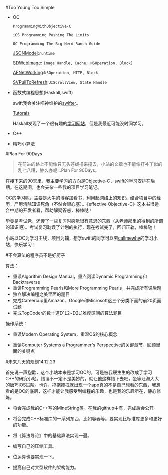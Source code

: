 


#Too Young Too Simple

- OC

	`ProgrammingWithObjective-C`
	
	`iOS Programming Pushing The Limits`

	`OC Programming The Big Nerd Ranch Guide`
	
	[JSONModel](https://github.com/icanzilb/JSONModel):`runtime`
	
	[SDWebImage](https://github.com/rs/SDWebImage):
	`Image Handle, Cache, NSOperation, Block)`
	
	[AFNetWorking](https://github.com/AFNetworking/AFNetworking):`NSOperation, HTTP, Block`
	
	[SVPullToRefresh](https://github.com/samvermette/SVPullToRefresh):`UIScrollView, State Handle`
		

- 函数式编程思想(Haskall,swift)

	swift我会关注喵神维护的[swifter](http://swifter.tips/)。
	
	[Tutorals](http://www.raywenderlich.com/tutorials)
	
	Haskall发现了一个很有趣的[学习网站](http://learnyouahaskell-zh-tw.csie.org/zh-cn/types-and-type-classes.html)，但是我最近可能没时间学习。
- C++
- 精巧小算法


 

#Plan For 90Days
>在前进的路上不能像只无头苍蝇撞来撞去，小站的文章也不能像打补丁似的乱七八糟，肿么办呢...Plan For 90Days。

在接下来的90天里，我主要学习的方向是Objective-C，swift的学习安排在后期。在这期间，也会夹杂一些我的项目学习笔记。

OC的学习呢，主要是大牛的博客加看书，利用起网络上的知识。结合项目中的经历，严厉清除知识死角（不然会很心塞）。《effective Objective-C》这本书很适合中期的开发者看，帮助解疑答惑，棒棒哒！

毕竟是考试党，还传了一些复习时感觉很有意思的东西（从老师那里的得到的所谓的知识吧）。考试复习耽误了计划的执行，现在考试完了，回归正轨，棒棒哒！

小站以OC为学习主线，项目为辅，想学swift的同学可以去[callmewhy](https://github.com/callmewhy/Swift90Days)的学习小站，快乐学习！

#不会算法的程序员不是好厨子

算法：

- 重读Algorithm Design Manual，重点阅读Dynamic Programming和Backtraverse
- 重读Programming Pearls和More Programming Pearls，并完成所有课后题
- 独立解决编程之美里面的题目
- 完成Careercup里Amazon、Google和Microsoft这三个分类下面的前20页面试题
- 完成TopCoder的数十道D1L2~D2L1难度区间的算法题目


操作系统：

- 重读Modern Operating System，重温OS的核心概念

- 重读Computer Systems a Programmer's Perspective的关键章节，回顾里面的关键点

#未来几天的规划14.12.23

首先说一声抱歉，这个小站本来是学习OC的，可是被我硬生生的改成了学习C++的研究小站。错误不一定不是美妙的，就让他这样错下去吧，坐等汪海大大的唐巧iOS进阶。也许，拖拖拽拽就出现一个app真的不是自己想看的东西，我想看的是OC的底层，这样才能让我感受到编程的乐趣，也是我的乐趣所在，静心修炼。

- 将会完成我的C++写的MineString类。在我的github中有，完成后会公开。

- 将会完成C++标准库的一系列东西，比如容器等。要实现比标准库更多和更好的功能。

- 将《算法导论》中的基础算法实现一遍。

- 编写自己的压缩工具。

- 位运算也要实现一下。

- 提高自己对大型软件的架构能力。





